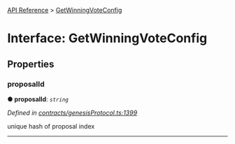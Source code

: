 [API Reference](../README.md) > [GetWinningVoteConfig](../interfaces/GetWinningVoteConfig.md)



# Interface: GetWinningVoteConfig


## Properties
<a id="proposalId"></a>

###  proposalId

**●  proposalId**:  *`string`* 

*Defined in [contracts/genesisProtocol.ts:1399](https://github.com/daostack/arc.js/blob/616f6e7/lib/contracts/genesisProtocol.ts#L1399)*



unique hash of proposal index




___


